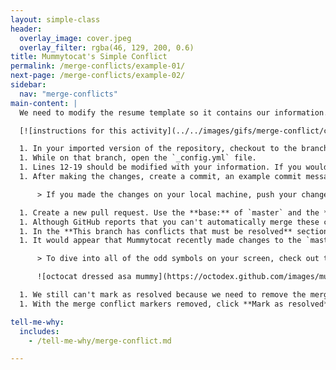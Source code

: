 ```yaml
---
layout: simple-class
header:
  overlay_image: cover.jpeg
  overlay_filter: rgba(46, 129, 200, 0.6)
title: Mummytocat's Simple Conflict
permalink: /merge-conflicts/example-01/
next-page: /merge-conflicts/example-02/
sidebar:
  nav: "merge-conflicts"
main-content: |
  We need to modify the resume template so it contains our information. Using the GitHub Flow, we can make those changes by:

  [![instructions for this activity](../../images/gifs/merge-conflict/config-merge.gif)](../../images/gifs/merge-conflict/config-merge.gif)

  1. In your imported version of the repository, checkout to the branch named: `username-config`.
  1. While on that branch, open the `_config.yml` file.
  1. Lines 12-19 should be modified with your information. If you would prefer to create a fictional resume, your favorite fictional character's information.
  1. After making the changes, create a commit, an example commit message might be: `Add my information`.

      > If you made the changes on your local machine, push your changes back to repository on GitHub.

  1. Create a new pull request. Use the **base:** of `master` and the **compare:** of `username-config`.
  1. Although GitHub reports that you can't automatically merge these changes, you can still start the pull request. Click **Create pull request**.
  1. In the **This branch has conflicts that must be resolved** section of the pull request, click the **Resolve conflicts** button to resolve the merge conflict.
  1. It would appear that Mummytocat recently made changes to the `master` branch and modified the exact same line you did, this is what caused the merge conflict to occur. Click "Resolve conflicts", and remove Mummytocat's contributions to the `gh-pages` branch by deleting all of the content below the `=======` and above the `>>>>>>> gh-pages` content.

      > To dive into all of the odd symbols on your screen, check out the **Tell me why** section.

      ![octocat dressed asa mummy](https://octodex.github.com/images/mummytocat.gif)

  1. We still can't mark as resolved because we need to remove the merge conflict markers. Delete the following lines: `<<<<<<< username-config`, `=======`, and `>>>>>>> gh-pages`.
  1. With the merge conflict markers removed, click **Mark as resolved**. Congratulations, you successfully resolved a merge conflict! Go ahead and merge the pull request.

tell-me-why:
  includes:
    - /tell-me-why/merge-conflict.md

---
```


